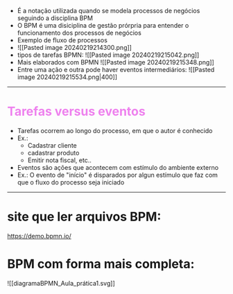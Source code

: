 - É a notação utilizada quando se modela processos de negócios seguindo a disciplina BPM
- O BPM é uma disiciplina  de gestão prórpria para entender o funcionamento dos processos de negócios
- Exemplo de fluxo de processos
- ![[Pasted image 20240219214300.png]]
- tipos de tarefas BPMN:
![[Pasted image 20240219215042.png]]
- Mais elaborados com BPMN
![[Pasted image 20240219215348.png]]
-  Entre uma ação e outra pode haver eventos intermediários:
![[Pasted image 20240219215534.png|400]]
---
# <span style="color:violet">Tarefas versus eventos</span> 
- Tarefas ocorrem ao longo do processo, em que o autor é conhecido
- Ex.:
	- Cadastrar cliente
	- cadastrar produto
	- Emitir nota fiscal, etc..
- Eventos são ações que acontecem com estímulo do ambiente externo
- Ex.: O evento de "início" é disparados por algun estímulo que faz com que o fluxo do processo seja iniciado

----
# site que ler arquivos BPM:

https://demo.bpmn.io/

# BPM com forma mais completa:

![[diagramaBPMN_Aula_prática1.svg]]
